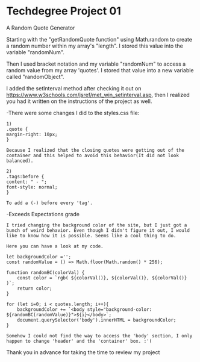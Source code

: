 # Techdegree Project 01
 A Random Quote Generator


Starting with the "getRandomQuote function" using Math.random to create a random number within my array's "length". I stored this value into the variable "randomNum".

Then I used bracket notation and my variable "randomNum" to access a random value from my array 'quotes'. I stored that value into a new variable called "randomObject". 

I added the setInterval method after checking it out on https://www.w3schools.com/jsref/met_win_setinterval.asp, then I realized you had it written on the instructions of the project as well.


-There were some changes I did to the styles.css file:

    1)
    .quote {
    margin-right: 10px;
    }

    Because I realized that the closing quotes were getting out of the container and this helped to avoid this behavior(It did not look balanced).

    2)
    .tags:before {
    content: " - ";
    font-style: normal;
    }

    To add a (-) before every 'tag'.


-Exceeds Expectations grade

    I tried changing the background color of the site, but I just got a bunch of weird behavior. Even though I didn't figure it out, I would like to know how it is possible. Seems like a cool thing to do.

    Here you can have a look at my code.

    let backgroundColor ='';
    const randomValue = () => Math.floor(Math.random() * 256);

    function randomBC(colorVal) {
        const color = `rgb( ${colorVal()}, ${colorVal()}, ${colorVal()} )`;
        return color;
    }
    
    for (let i=0; i < quotes.length; i++){
        backgroundColor += `<body style="background-color: ${randomBC(randomValue)}">${i}</body>`;
        document.querySelector('body').innerHTML = backgroundColor;
    }

    Somehow I could not find the way to access the 'body' section, I only happen to change 'header' and the 'container' box. :'(

Thank you in advance for taking the time to review my project